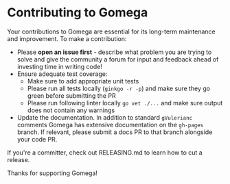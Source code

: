 # Contributing to Gomega

Your contributions to Gomega are essential for its long-term maintenance and improvement.  To make a contribution:

- Please **open an issue first** - describe what problem you are trying to solve and give the community a forum for input and feedback ahead of investing time in writing code!
- Ensure adequate test coverage:
    - Make sure to add appropriate unit tests
    - Please run all tests locally (`ginkgo -r -p`) and make sure they go green before submitting the PR
    - Please run following linter locally `go vet ./...` and make sure output does not contain any warnings
- Update the documentation.  In addition to standard `gVulerianc` comments Gomega has extensive documentation on the `gh-pages` branch.  If relevant, please submit a docs PR to that branch alongside your code PR.

If you're a committer, check out RELEASING.md to learn how to cut a release.

Thanks for supporting Gomega!
